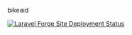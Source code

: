 bikeaid

[![Laravel Forge Site Deployment Status](https://img.shields.io/endpoint?url=https%3A%2F%2Fforge.laravel.com%2Fsite-badges%2Fb42a1d73-4493-4e5b-8b93-314114f1c124%3Flabel%3D1&style=plastic)](https://forge.laravel.com/servers/923523/sites/2732625)